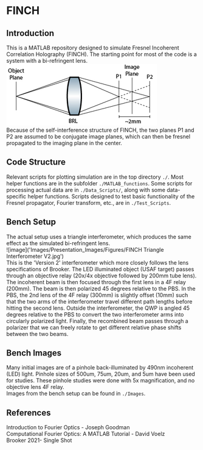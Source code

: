 # FINCH
## Introduction
This is a MATLAB repository designed to simulate Fresnel Incoherent Correlation Holography (FINCH). The starting point for most of the code is a system with a bi-refringent lens.\
![image](Images/Presentation_Images/Figures/BRL_diagram.jpg)\
Because of the self-interference structure of FINCH, the two planes P1 and P2 are assumed to be conjugate image planes, which can then be fresnel propagated to the imaging plane in the center. 
## Code Structure
Relevant scripts for plotting simulation are in the top directory `./`. Most helper functions are in the subfolder `./MATLAB_functions`. Some scripts for processing actual data are in `./Data_Scripts/`, along with some data-specific helper functions. Scripts designed to test basic functionality of the Fresnel propagator, Fourier transform, etc., are in `./Test_Scripts`.
## Bench Setup
The actual setup uses a triangle interferometer, which produces the same effect as the simulated bi-refringent lens.\
![image]('Images/Presentation_Images/Figures/FINCH Triangle Interferometer V2.jpg')\
This is the 'Version 2' interferometer which more closely follows the lens specifications of Brooker. The LED illuminated object (USAF target) passes through an objective relay (20x/4x objective followed by 200mm tube lens). The incoherent beam is then focused through the first lens in a 4F relay (200mm). The beam is then polarized 45 degrees relative to the PBS. In the PBS, the 2nd lens of the 4F relay (300mm) is slightly offset (10mm) such that the two arms of the interferometer travel different path lengths before hitting the second lens. Outside the interferometer, the QWP is angled 45 degrees relative to the PBS to convert the two interferometer arms into circularly polarized light. Finally, the recombined beam passes through a polarizer that we can freely rotate to get different relative phase shifts between the two beams.
## Bench Images
Many initial images are of a pinhole back-illuminated by 490nm incoherent (LED) light. Pinhole sizes of 500um, 75um, 20um, and 5um have been used for studies. These pinhole studies were done with 5x magnification, and no objective lens 4F relay.\
Images from the bench setup can be found in `./Images`. 
## References
Introduction to Fourier Optics - Joseph Goodman\
Computational Fourier Optics: A MATLAB Tutorial - David Voelz\
Brooker 2021- Single Shot
